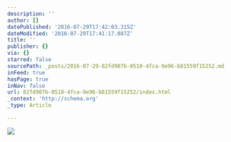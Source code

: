 ```yaml
---
description: ''
author: []
datePublished: '2016-07-29T17:42:03.315Z'
dateModified: '2016-07-29T17:41:17.087Z'
title: ''
publisher: {}
via: {}
starred: false
sourcePath: _posts/2016-07-29-82fd907b-0510-4fca-9e96-b81559f15252.md
inFeed: true
hasPage: true
inNav: false
url: 82fd907b-0510-4fca-9e96-b81559f15252/index.html
_context: 'http://schema.org'
_type: Article

---
```

![](https://the-grid-user-content.s3-us-west-2.amazonaws.com/80d5a94f-0013-4082-b4cd-6450e791eed6.jpg)